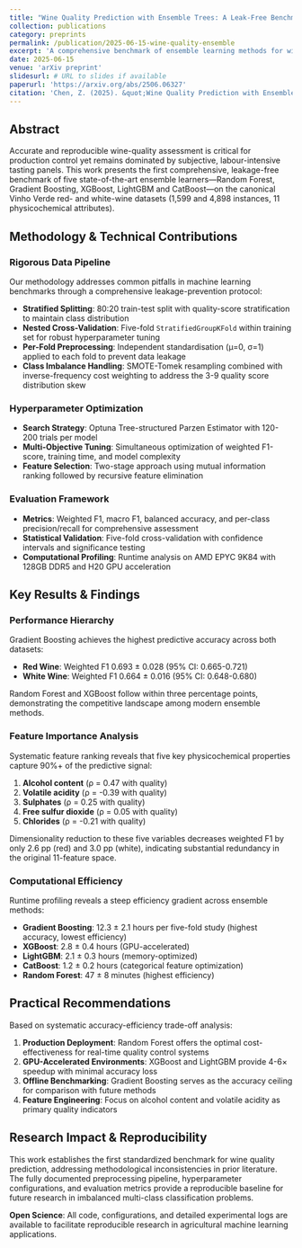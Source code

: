 ```yaml
---
title: "Wine Quality Prediction with Ensemble Trees: A Leak-Free Benchmark"
collection: publications
category: preprints
permalink: /publication/2025-06-15-wine-quality-ensemble
excerpt: 'A comprehensive benchmark of ensemble learning methods for wine quality assessment, featuring rigorous data leakage prevention and systematic evaluation of Random Forest, Gradient Boosting, XGBoost, LightGBM, and CatBoost on 6,497 Vinho Verde samples. Achieves 69.3% weighted F1-score while identifying key physicochemical predictors for production-ready quality control systems.'
date: 2025-06-15
venue: 'arXiv preprint'
slidesurl: # URL to slides if available
paperurl: 'https://arxiv.org/abs/2506.06327'
citation: 'Chen, Z. (2025). &quot;Wine Quality Prediction with Ensemble Trees: A Leak-Free Benchmark.&quot; <i>arXiv preprint</i> arXiv:2506.06327.'
---
```


## Abstract

Accurate and reproducible wine-quality assessment is critical for production control yet remains dominated by subjective, labour-intensive tasting panels. This work presents the first comprehensive, leakage-free benchmark of five state-of-the-art ensemble learners—Random Forest, Gradient Boosting, XGBoost, LightGBM and CatBoost—on the canonical Vinho Verde red- and white-wine datasets (1,599 and 4,898 instances, 11 physicochemical attributes).

## Methodology & Technical Contributions

### Rigorous Data Pipeline
Our methodology addresses common pitfalls in machine learning benchmarks through a comprehensive leakage-prevention protocol:

- **Stratified Splitting**: 80:20 train-test split with quality-score stratification to maintain class distribution
- **Nested Cross-Validation**: Five-fold `StratifiedGroupKFold` within training set for robust hyperparameter tuning
- **Per-Fold Preprocessing**: Independent standardisation (μ=0, σ=1) applied to each fold to prevent data leakage
- **Class Imbalance Handling**: SMOTE-Tomek resampling combined with inverse-frequency cost weighting to address the 3-9 quality score distribution skew

### Hyperparameter Optimization
- **Search Strategy**: Optuna Tree-structured Parzen Estimator with 120-200 trials per model
- **Multi-Objective Tuning**: Simultaneous optimization of weighted F1-score, training time, and model complexity
- **Feature Selection**: Two-stage approach using mutual information ranking followed by recursive feature elimination

### Evaluation Framework
- **Metrics**: Weighted F1, macro F1, balanced accuracy, and per-class precision/recall for comprehensive assessment
- **Statistical Validation**: Five-fold cross-validation with confidence intervals and significance testing
- **Computational Profiling**: Runtime analysis on AMD EPYC 9K84 with 128GB DDR5 and H20 GPU acceleration

## Key Results & Findings

### Performance Hierarchy
Gradient Boosting achieves the highest predictive accuracy across both datasets:
- **Red Wine**: Weighted F1 0.693 ± 0.028 (95% CI: 0.665-0.721)
- **White Wine**: Weighted F1 0.664 ± 0.016 (95% CI: 0.648-0.680)

Random Forest and XGBoost follow within three percentage points, demonstrating the competitive landscape among modern ensemble methods.

### Feature Importance Analysis
Systematic feature ranking reveals that five key physicochemical properties capture 90%+ of the predictive signal:
1. **Alcohol content** (ρ = 0.47 with quality)
2. **Volatile acidity** (ρ = -0.39 with quality)  
3. **Sulphates** (ρ = 0.25 with quality)
4. **Free sulfur dioxide** (ρ = 0.05 with quality)
5. **Chlorides** (ρ = -0.21 with quality)

Dimensionality reduction to these five variables decreases weighted F1 by only 2.6 pp (red) and 3.0 pp (white), indicating substantial redundancy in the original 11-feature space.

### Computational Efficiency
Runtime profiling reveals a steep efficiency gradient across ensemble methods:
- **Gradient Boosting**: 12.3 ± 2.1 hours per five-fold study (highest accuracy, lowest efficiency)
- **XGBoost**: 2.8 ± 0.4 hours (GPU-accelerated)
- **LightGBM**: 2.1 ± 0.3 hours (memory-optimized)
- **CatBoost**: 1.2 ± 0.2 hours (categorical feature optimization)
- **Random Forest**: 47 ± 8 minutes (highest efficiency)

## Practical Recommendations

Based on systematic accuracy-efficiency trade-off analysis:

1. **Production Deployment**: Random Forest offers the optimal cost-effectiveness for real-time quality control systems
2. **GPU-Accelerated Environments**: XGBoost and LightGBM provide 4-6× speedup with minimal accuracy loss
3. **Offline Benchmarking**: Gradient Boosting serves as the accuracy ceiling for comparison with future methods
4. **Feature Engineering**: Focus on alcohol content and volatile acidity as primary quality indicators

## Research Impact & Reproducibility

This work establishes the first standardized benchmark for wine quality prediction, addressing methodological inconsistencies in prior literature. The fully documented preprocessing pipeline, hyperparameter configurations, and evaluation metrics provide a reproducible baseline for future research in imbalanced multi-class classification problems.

**Open Science**: All code, configurations, and detailed experimental logs are available to facilitate reproducible research in agricultural machine learning applications. 